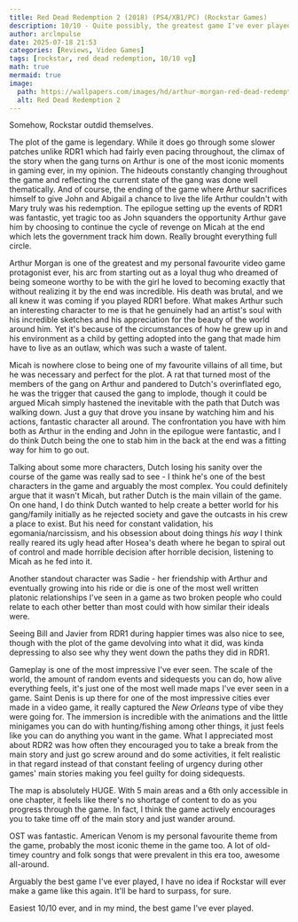 ```yaml
---
title: Red Dead Redemption 2 (2018) (PS4/XB1/PC) (Rockstar Games)
description: 10/10 - Quite possibly, the greatest game I've ever played.
author: arclmpulse
date: 2025-07-18 21:53
categories: [Reviews, Video Games]
tags: [rockstar, red dead redemption, 10/10 vg]
math: true
mermaid: true
image:
  path: https://wallpapers.com/images/hd/arthur-morgan-red-dead-redemption-2-4k-hd-games-4k-wallpaper-iwuzo4l3gjd8kclf.jpg
  alt: Red Dead Redemption 2
---
```


Somehow, Rockstar outdid themselves.

The plot of the game is legendary. While it does go through some slower patches unlike RDR1 which had fairly even pacing throughout, the climax of the story when the gang turns on Arthur is one of the most iconic moments in gaming ever, in my opinion. The hideouts constantly changing throughout the game and reflecting the current state of the gang was done well thematically. And of course, the ending of the game where Arthur sacrifices himself to give John and Abigail a chance to live the life Arthur couldn't with Mary truly was his redemption. The epilogue setting up the events of RDR1 was fantastic, yet tragic too as John squanders the opportunity Arthur gave him by choosing to continue the cycle of revenge on Micah at the end which lets the government track him down. Really brought everything full circle.

Arthur Morgan is one of the greatest and my personal favourite video game protagonist ever, his arc from starting out as a loyal thug who dreamed of being someone worthy to be with the girl he loved to becoming exactly that without realizing it by the end was incredible. His death was brutal, and we all knew it was coming if you played RDR1 before. What makes Arthur such an interesting character to me is that he genuinely had an artist's soul with his incredible sketches and his appreciation for the beauty of the world around him. Yet it's because of the circumstances of how he grew up in and his environment as a child by getting adopted into the gang that made him have to live as an outlaw, which was such a waste of talent.

Micah is nowhere close to being one of my favourite villains of all time, but he was necessary and perfect for the plot. A rat that turned most of the members of the gang on Arthur and pandered to Dutch's overinflated ego, he was the trigger that caused the gang to implode, though it could be argued Micah simply hastened the inevitable with the path that Dutch was walking down. Just a guy that drove you insane by watching him and his actions, fantastic character all around. The confrontation you have with him both as Arthur in the ending and John in the epilogue were fantastic, and I do think Dutch being the one to stab him in the back at the end was a fitting way for him to go out.

Talking about some more characters, Dutch losing his sanity over the course of the game was really sad to see - I think he's one of the best characters in the game and arguably the most complex. You could definitely argue that it wasn't Micah, but rather Dutch is the main villain of the game. On one hand, I do think Dutch wanted to help create a better world for his gang/family initially as he rejected society and gave the outcasts in his crew a place to exist. But his need for constant validation, his egomania/narcissism, and his obsession about doing things _his way_ I think really reared its ugly head after Hosea's death where he began to spiral out of control and made horrible decision after horrible decision, listening to Micah as he fed into it.

Another standout character was Sadie - her friendship with Arthur and eventually growing into his ride or die is one of the most well written platonic relationships I've seen in a game as two broken people who could relate to each other better than most could with how similar their ideals were.

Seeing Bill and Javier from RDR1 during happier times was also nice to see, though with the plot of the game devolving into what it did, was kinda depressing to also see why they went down the paths they did in RDR1.

Gameplay is one of the most impressive I've ever seen. The scale of the world, the amount of random events and sidequests you can do, how alive everything feels, it's just one of the most well made maps I've ever seen in a game. Saint Denis is up there for one of the most impressive cities ever made in a video game, it really captured the _New Orleans_ type of vibe they were going for. The immersion is incredible with the animations and the little minigames you can do with hunting/fishing among other things, it just feels like you can do anything you want in the game. What I appreciated most about RDR2 was how often they encouraged you to take a break from the main story and just go screw around and do some activities, it felt realistic in that regard instead of that constant feeling of urgency during other games' main stories making you feel guilty for doing sidequests.

The map is absolutely HUGE. With 5 main areas and a 6th only accessible in one chapter, it feels like there's no shortage of content to do as you progress through the game. In fact, I think the game actively encourages you to take time off of the main story and just wander around.

OST was fantastic. American Venom is my personal favourite theme from the game, probably the most iconic theme in the game too. A lot of old-timey country and folk songs that were prevalent in this era too, awesome all-around.

Arguably the best game I've ever played, I have no idea if Rockstar will ever make a game like this again. It'll be hard to surpass, for sure.

Easiest 10/10 ever, and in my mind, the best game I've ever played.
